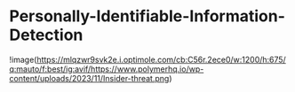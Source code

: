 # Personally-Identifiable-Information-Detection
!image(https://mlqzwr9svk2e.i.optimole.com/cb:C56r.2ece0/w:1200/h:675/q:mauto/f:best/ig:avif/https://www.polymerhq.io/wp-content/uploads/2023/11/Insider-threat.png)
